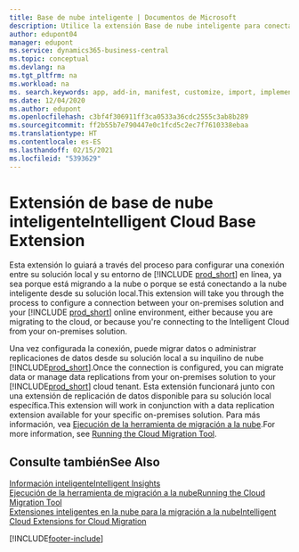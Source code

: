 ```yaml
---
title: Base de nube inteligente | Documentos de Microsoft
description: Utilice la extensión Base de nube inteligente para conectar su solución local con Business Central en línea.
author: edupont04
manager: edupont
ms.service: dynamics365-business-central
ms.topic: conceptual
ms.devlang: na
ms.tgt_pltfrm: na
ms.workload: na
ms. search.keywords: app, add-in, manifest, customize, import, implement
ms.date: 12/04/2020
ms.author: edupont
ms.openlocfilehash: c3bf4f306911ff3ca0533a36cdc2555c3ab8b289
ms.sourcegitcommit: ff2b55b7e790447e0c1fcd5c2ec7f7610338ebaa
ms.translationtype: HT
ms.contentlocale: es-ES
ms.lasthandoff: 02/15/2021
ms.locfileid: "5393629"
---
```

# <a name="intelligent-cloud-base-extension"></a><span data-ttu-id="770ac-103">Extensión de base de nube inteligente</span><span class="sxs-lookup"><span data-stu-id="770ac-103">Intelligent Cloud Base Extension</span></span>

<span data-ttu-id="770ac-104">Esta extensión lo guiará a través del proceso para configurar una conexión entre su solución local y su entorno de [!INCLUDE [prod_short](includes/prod_short.md)] en línea, ya sea porque está migrando a la nube o porque se está conectando a la nube inteligente desde su solución local.</span><span class="sxs-lookup"><span data-stu-id="770ac-104">This extension will take you through the process to configure a connection between your on-premises solution and your [!INCLUDE [prod_short](includes/prod_short.md)] online environment, either because you are migrating to the cloud, or because you're connecting to the Intelligent Cloud from your on-premises solution.</span></span>  

<span data-ttu-id="770ac-105">Una vez configurada la conexión, puede migrar datos o administrar replicaciones de datos desde su solución local a su inquilino de nube [!INCLUDE[prod_short](includes/prod_short.md)].</span><span class="sxs-lookup"><span data-stu-id="770ac-105">Once the connection is configured, you can migrate data or manage data replications from your on-premises solution to your [!INCLUDE[prod_short](includes/prod_short.md)] cloud tenant.</span></span> <span data-ttu-id="770ac-106">Esta extensión funcionará junto con una extensión de replicación de datos disponible para su solución local específica.</span><span class="sxs-lookup"><span data-stu-id="770ac-106">This extension will work in conjunction with a data replication extension available for your specific on-premises solution.</span></span> <span data-ttu-id="770ac-107">Para más información, vea [Ejecución de la herramienta de migración a la nube](/dynamics365/business-central/dev-itpro/administration/migration-tool).</span><span class="sxs-lookup"><span data-stu-id="770ac-107">For more information, see [Running the Cloud Migration Tool](/dynamics365/business-central/dev-itpro/administration/migration-tool).</span></span>  

## <a name="see-also"></a><span data-ttu-id="770ac-108">Consulte también</span><span class="sxs-lookup"><span data-stu-id="770ac-108">See Also</span></span>

[<span data-ttu-id="770ac-109">Información inteligente</span><span class="sxs-lookup"><span data-stu-id="770ac-109">Intelligent Insights</span></span>](about-intelligent-cloud.md)  
[<span data-ttu-id="770ac-110">Ejecución de la herramienta de migración a la nube</span><span class="sxs-lookup"><span data-stu-id="770ac-110">Running the Cloud Migration Tool</span></span>](/dynamics365/business-central/dev-itpro/administration/migration-tool)  
[<span data-ttu-id="770ac-111">Extensiones inteligentes en la nube para la migración a la nube</span><span class="sxs-lookup"><span data-stu-id="770ac-111">Intelligent Cloud Extensions for Cloud Migration</span></span>](ui-extensions-data-replication.md)  


[!INCLUDE[footer-include](includes/footer-banner.md)]
